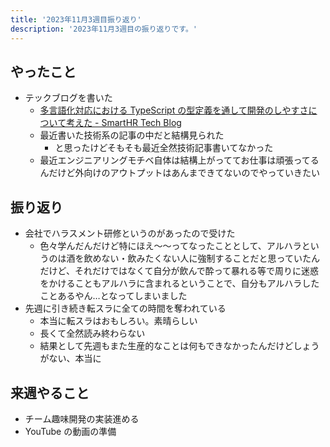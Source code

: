 ```yaml
---
title: '2023年11月3週目振り返り'
description: '2023年11月3週目の振り返りです。'
---
```


## やったこと

- テックブログを書いた
  - [多言語化対応における TypeScript の型定義を通して開発のしやすさについて考えた - SmartHR Tech Blog](https://tech.smarthr.jp/entry/2023/11/14/145748)
  - 最近書いた技術系の記事の中だと結構見られた
    - と思ったけどそもそも最近全然技術記事書いてなかった
  - 最近エンジニアリングモチベ自体は結構上がっててお仕事は頑張ってるんだけど外向けのアウトプットはあんまできてないのでやっていきたい

## 振り返り

- 会社でハラスメント研修というのがあったので受けた
  - 色々学んだんだけど特にほえ〜〜ってなったこととして、アルハラというのは酒を飲めない・飲みたくない人に強制することだと思っていたんだけど、それだけではなくて自分が飲んで酔って暴れる等で周りに迷惑をかけることもアルハラに含まれるということで、自分もアルハラしたことあるやん…となってしまいました
- 先週に引き続き転スラに全ての時間を奪われている
  - 本当に転スラはおもしろい。素晴らしい
  - 長くて全然読み終わらない
  - 結果として先週もまた生産的なことは何もできなかったんだけどしょうがない、本当に

## 来週やること

- チーム趣味開発の実装進める
- YouTube の動画の準備
